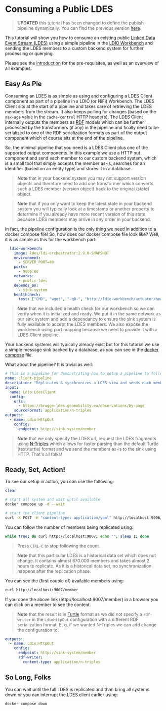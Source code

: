 # Consuming a Public LDES
> **UPDATED** this tutorial has been changed to define the publish pipeline dynamically. You can find the previous version [here](https://github.com/Informatievlaanderen/VSDS-Onboarding-Example/tree/v1.0.0/public-ldes).

This tutorial will show you how to consume an existing public [Linked Data Event Stream (LDES)](https://semiceu.github.io/LinkedDataEventStreams/) using a simple pipeline in the [LDIO Workbench](https://informatievlaanderen.github.io/VSDS-Linked-Data-Interactions/) and sending the LDES members to a custom backend system for further processing or querying.

Please see the [introduction](../README.md) for the pre-requisites, as well as an overview of all examples.

## Easy As Pie
Consuming an LDES is as simple as using and configuring a LDES Client component as part of a pipeline in a LDIO (or NiFi) Workbench. The LDES Client sits at the start of a pipeline and takes care of retrieving the LDES members from the stream. It also keeps polling for changes (based on the `max-age` value in the `cache-control` HTTP headers). The LDES Client internally outputs the members as [RDF](https://en.wikipedia.org/wiki/Resource_Description_Framework) models which can be further processed by the transformers (if any) in the pipeline and finally need to be serialized to one of the RDF serialization formats as part of the output component which of course sits at the end of the pipeline.

So, the minimal pipeline that you need is a LDES Client plus one of the supported output components. In this example we use a HTTP out component and send each member to our custom backend system, which is a small tool that simply accepts the member as-is, searches for an identifier (based on an entity type) and stores it in a database.

> **Note** that in your backend system you may not support version objects and therefore need to add one transformer which converts such a LDES member (version object) back to the original (state) object.

> **Note** that if you only want to keep the latest state in your backend system you will typically look at a timestamp or another property to determine if you already have more recent version of this state because LDES members may arrive in any order in your backend.

In fact, the pipeline configuration is the only thing we need in addition to a docker compose file! So, how does our docker compose file look like? Well, it is as simple as this for the workbench part:
```yaml
  ldio-workbench:
    image: ldes/ldi-orchestrator:2.9.0-SNAPSHOT
    environment:
      - SERVER_PORT=80
    ports:
      - 9006:80
    networks:
      - public-ldes 
    depends_on:
      - sink-system
    healthcheck:
      test: ["CMD", "wget", "-qO-", "http://ldio-workbench/actuator/health"]
```
> **Note** that we included a health check for our workbench so we can verify when it is initialized and ready. We put it in the same network as our sink system and add a dependancy to ensure the sink system is fully available to accept the LDES members. We also expose the workbench using port mapping because we need to provide it with a LDES Client pipeline.

Your backend systems will typically already exist but for this tutorial we use a simple message sink backed by a database, as you can see in the [docker compose](./docker-compose.yml#L28) file.

What about the pipeline? It is trivial as well:
```yaml
# This is a pipeline for demonstrating how to setup a pipeline to follow a publicly available LDES as a Data Client
name: client-pipeline
description: "Replicates & synchronizes a LDES view and sends each member to a sink"
input:
  name: Ldio:LdesClient
  config:
    urls: 
      - https://brugge-ldes.geomobility.eu/observations/by-page
    sourceFormat: application/n-triples
outputs:
  - name: Ldio:HttpOut
    config:
      endpoint: http://sink-system/member
```
> **Note** that we only specify the LDES url, request the LDES fragments using [N-Triples](https://en.wikipedia.org/wiki/N-Triples) which allows for faster parsing than the default Turtle (text/turtle) format and we send the members as-is to the sink using HTTP. That's all folks!

## Ready, Set, Action!
To see our setup in action, you can use the following:
```bash
clear

# start all system and wait until available
docker compose up -d --wait

# start the client pipeline
curl -X POST -H "content-type: application/yaml" http://localhost:9006/admin/api/v1/pipeline --data-binary @./pipeline.yml
```

You can follow the number of members being replicated using:
```bash
while true; do curl http://localhost:9007; echo ""; sleep 1; done
```
> Press `CTRL-C` to stop following the count.

> **Note** that this particular LDES is a historical data set which does not change. It contains almost 670.000 members and takes almost 2 hours to replicate. As it is a historical data set, no synchronization happens after the replication phase.

You can see the (first couple of) available members using:
```bash
curl http://localhost:9007/member
```

If you open the above link (http://localhost:9007/member) in a browser you can click on a member to see the content.
> **Note** that the result is in [Turtle](https://www.w3.org/TR/turtle/) format as we did not specify a `rdf-writer` in the `LdioHttpOut` configuration with a different RDF serialization format. E. g. if we wanted N-Triples we can add change the configuration to:
```yaml
outputs:
  - name: Ldio:HttpOut
    config:
      endpoint: http://sink-system/member
      rdf-writer:
        content-type: application/n-triples
```

## So Long, Folks
You can wait until the full LDES is replicated and than bring all systems down or you can interrupt the LDES client earlier using:
```bash
docker compose down
```
